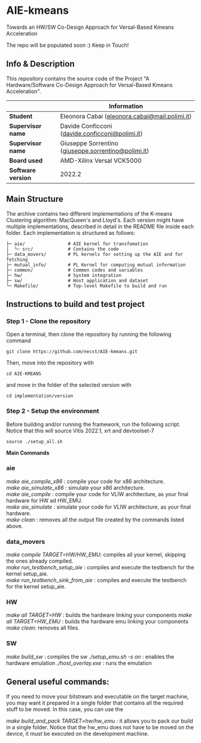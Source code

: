 # AIE-kmeans
Towards an HW/SW Co-Design Approach for Versal-Based Kmeans Acceleration

The repo will be populated soon :) Keep in Touch! 

## Info & Description
This repository contains the source code of the Project "A Hardware/Software Co-Design Approach for Versal-Based Kmeans Acceleration". 

|| Information |
|----------------------|-----|
| **Student**              | Eleonora Cabai (eleonora.cabai@mail.polimi.it) |
| **Supervisor name**      | Davide Conficconi (davide.conficconi@polimi.it) |
| **Supervisor name**      | Giuseppe Sorrentino (giuseppe.sorrentino@polimi.it) |
| **Board used**           | AMD-Xilinx Versal VCK5000 |
| **Software version**     | 2022.2 |

## Main Structure
The archive contains two different implementations of the K-means Clustering algorithm: MacQueen's and Lloyd's. Each version might have multiple implementations, described in detail in the README file inside each folder. Each implementation is structured as follows:
```
├─ aie/                # AIE kernel for transfomation
|  └─ src/             # Contains the code
├─ data_movers/        # PL kernels for setting up the AIE and for fetching
├─ mutual_info/        # PL Kernel for computing mutual information
├─ common/             # Common codes and variables
├─ hw/                 # System integration
├─ sw/                 # Host application and dataset
└─ Makefile/           # Top-level Makefile to build and run  
```
## Instructions to build and test project

### Step 1 - Clone the repository
Open a terminal, then clone the repository by running the following command
```shell
git clone https://github.com/necst/AIE-kmeans.git
```
Then, move into the repository with 
```shell
cd AIE-KMEANS
```
and move in the folder of the selected version with
```shell
cd implementation/version
```

### Step 2 - Setup the environment
Before building and/or running the framework, run the following script. Notice that this will source Vitis 2022.1, xrt and devtoolset-7
```shell
source ./setup_all.sh
```

**Main Commands**

### aie

_make aie_compile_x86_ : compile your code for x86 architecture.  
_make aie_simulate_x86_ : simulate your x86 architecture.  
_make aie_compile_ : compile your code for VLIW architecture, as your final hardware for HW ad HW_EMU.  
_make aie_simulate_ : simulate your code for VLIW architecture, as your final hardware.  
_make clean_ : removes all the output file created by the commands listed above.  

### data_movers

_make compile TARGET=HW/HW_EMU_: compiles all your kernel, skipping the ones already compiled.  
_make run_testbench_setup_aie_ : compiles and execute the testbench for the kernel setup_aie.  
_make run_testbench_sink_from_aie_ : compiles and execute the testbench for the kernel setup_aie.  

### HW

_make all TARGET=HW_ : builds the hardware linking your components
_make all TARGET=HW_EMU_ : builds the hardware emu linking your components
_make clean_: removes all files.

### SW

_make build_sw_ : compiles the sw
_./setup_emu.sh -s on_ : enables the hardware emulation
_./host_overlay.exe_ : runs the emulation

## General useful commands:

If you need to move your bitstream and executable on the target machine, you may want it prepared in a single folder that contains all the required stuff to be moved. In this case, you can use the

_make build_and_pack TARGET=hw/hw_emu_ :  it allows you to pack our build in a single folder. Notice that the hw_emu does not have to be moved on the device, it must be executed on the development machine.

